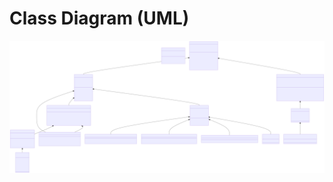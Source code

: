 # Class Diagram (UML)

![UML](https://github.com/BIRSAx2/battleship/blob/master/docs/uml_battleship_game.svg?raw=true)